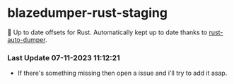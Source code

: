 # blazedumper-rust-staging

🚀 Up to date offsets for Rust. Automatically kept up to date thanks to [rust-auto-dumper](https://github.com/Akandesh/rust-auto-dumper).


### Last Update 07-11-2023 11:12:21
- If there's something missing then open a issue and i'll try to add it asap.